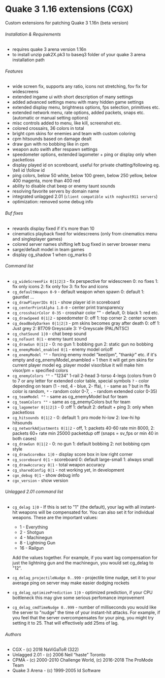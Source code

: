 # Quake 3 1.16 extensions (CGX)
Custom extensions for patching Quake 3 1.16n (beta version)

###### Installation & Requirements
- requires quake 3 arena version 1.16n
- to install unzip pak2X.pk3 to baseq3 folder of your quake 3 arena installation path

###### Features
- wide screen fix, supports any ratio, icons not stretching, fov fix for widescreens
- extended ingame ui with short description of many settings
- added advanced settings menu with many hidden game settings
- extended display menu, brightness options, fps selection, primitives etc.
- extended network menu, rate options, added packets, snaps etc. (automatic or manual setting options)
- misc controls added to menu, like kill, screenshot etc.
- colored crossairs, 36 colors in total
- bright cpm skins for enemies and team with custom coloring
- cpm hitsounds based on damage dealt
- draw gun with no bobbing like in cpm
- weapon auto swith after respawn settings
- speedometer options, extended lagometer + ping or display only when packetloss
- display played id on scoreboard, useful for private chatting/following eg. \tell id \follow id
- ping colors, below 50 white, below 100 green, below 250 yellow, below 400 magenta, more than 400 red
- ability to disable chat beep or enemy taunt sounds
- resolving favorite servers by domain name
- integrated unlagged 2.01 (`client compatible with noghost911 servers`)
- optimization: removed some debug info

###### Buf fixes
- rewards display fixed if it's more than 10
- cinematics playback fixed for widescreens (only from cinematics menu and singleplayer games)
- colored server names shifting left bug fixed in server browser menu
- sarge/default model in team games
- display cg_shadow 1 when cg_marks 0

###### Command list
- `cg_wideScreenFix 0|1|2|3` - fix perspective for widescreen 0: no fixes 1: fix only icons 2: fix only fov 3: fix fov and icons
- `cg_defaultWeapon 0-9` - default weapon when spawn 0: default 1: gauntlet ...
- `cg_drawPlayerIDs 0|1` - show player id in scoreboard	
- `cg_centerPrintAlpha 1.0-0` - center print transparency
- `cg_crosshairColor 0-35` - crosshair color "" - default, 0: black 1: red etc.
- `cg_drawSpeed 0|1|2` - speedometer 0: off 1: top corner 2: center screen
- `cg_deadBodyDarken 0|1|2|3` - pm skins becomes gray after death 0: off 1: Just grey 2: BT709 Greyscale 3: Y-Greyscale (PAL/NTSC)
- `cg_chatSound 1|0` - chat beep sound
- `cg_noTaunt 0|1` - enemy taunt sound
- `cg_drawGun 0|1|2` - 0: no gun 1: bobbing gun 2: static gun no bobbing
- `cg_enemyModel_enabled 0|1` - enemy model on\off
- `cg_enemyModel ""` - forcing enemy model "keel/pm", "thankjr" etc. if it's empty and cg_enemyModel_enambled = 1 then it will get pm skins for current player model eg. player model visor/blue it will make him visor/pm + specified colors
- `cg_enemyColors ""` - "1234" 1-rail 2-head 3-torso 4-legs (colors from 0 to 7 or any letter for extended color table, special symbols  `?` - color depending on team (1 - red, 4 - blue, 2- ffa), `!` - same as ? but in ffa color is random, `*` - random color 0-7, `.` - random extended color 0-35)	
- `cg_teamModel ""` - same as cg_enemyModel but for team
- `cg_teamColors ""` - same as cg_enemyColors but for team
- `cg_lagometer 0|1|2|3` - 0 :off 1: default 2: default + ping 3: only when packetloss
- `cg_hitsounds 0|1|2` - 0: default 1: pro mode hi-low 2: low-hi hp hitsounds
- `cg_networkAdjustments 0|1|2` - off, 1: packets 40-60 rate min 8000, 2: packets 60+ rate min 25000 packetdup off (snaps = sv_fps or min 40 in both cases)
- `cg_drawGun 0|1|2` - 0: no gun 1: default bobbing 2: not bobbing cpm style
- `cg_drawScoreBox 1|0` - display score box in low right corner 
- `cg_scoreboard 0|1` - scoreboard 0: default large-small 1: always small
- `cg_drawAccuracy 0|1` - total weapon accuracy
- `cg_sharedConfig 0|1` - not working yet, in development
- `cgx_debug 0|1` - show debug info
- `cgx_version` - show version

###### Unlagged 2.01 command list
- `cg_delag 1|0` - If this is set to "1" (the default), your lag with all instant-hit weapons will be compensated for. You can also set it for individual weapons. These are the important values:
  - 1 - Everything
  - 2 - Shotgun
  - 4 - Machinegun
  - 8 - Lightning Gun
  - 16 - Railgun
  
  Add the values together. For example, if you want lag compensation for just the lightning gun and the machinegun, you would set cg_delag to "12".
- `cg_delag_projectileNudge 0..999` - projectile time nudge, set it to your average ping on server may make easier dodging rockets
- `cg_delag_optimizePrediction 1|0` - optimized prediction, if your CPU bottleneck this may give some serious perfomance improvement
- `cg_delag_cmdTimeNudge 0..999` - number of milliseconds you would like the server to "nudge" the time of your instant-hit attacks. For example, if you feel that the server overcompensates for your ping, you might try setting it to 25. That will effectively add 25ms of lag.

###### Authors
- CGX - (c) 2018 NaViGaToR (322)
- Unlagged 2.01 - (c) 2006 Neil “haste” Toronto
- CPMA - (c) 2000-2010 Challenge World, (c) 2016-2018 The ProMode Team
- Quake 3 Arena - (c) 1999-2005 Id Software
